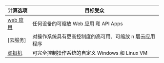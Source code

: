 
| 计算选项 | 目标受众 |
| ------------------ | --------   |
| [web 应用] | 任何设备的可缩放 Web 应用 和 API Apps |
| [云服务] | 对操作系统具有更高控制度的高可用、可缩放 n 层云应用程序 |
| [虚拟机] | 可完全控制操作系统的自定义 Windows 和 Linux VM |

[web 应用]: /documentation/services/web-sites
[虚拟机]: /documentation/articles/virtual-machines-windows-about
[虚拟机]: /documentation/articles/cloud-services-choose-me